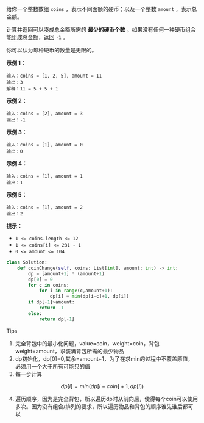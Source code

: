 给你一个整数数组 `coins` ，表示不同面额的硬币；以及一个整数 `amount` ，表示总金额。

计算并返回可以凑成总金额所需的 **最少的硬币个数** 。如果没有任何一种硬币组合能组成总金额，返回 `-1` 。

你可以认为每种硬币的数量是无限的。

 

**示例 1：**

```
输入：coins = [1, 2, 5], amount = 11
输出：3 
解释：11 = 5 + 5 + 1
```

**示例 2：**

```
输入：coins = [2], amount = 3
输出：-1
```

**示例 3：**

```
输入：coins = [1], amount = 0
输出：0
```

**示例 4：**

```
输入：coins = [1], amount = 1
输出：1
```

**示例 5：**

```
输入：coins = [1], amount = 2
输出：2
```

 

**提示：**

- `1 <= coins.length <= 12`
- `1 <= coins[i] <= 231 - 1`
- `0 <= amount <= 104`

```python
class Solution:
    def coinChange(self, coins: List[int], amount: int) -> int:
        dp = [amount+1] * (amount+1)
        dp[0] = 0
        for c in coins:
            for i in range(c,amount+1): 
                dp[i] = min(dp[i-c]+1, dp[i])
        if dp[-1]>amount:
            return -1 
        else:
            return dp[-1]
```



Tips

1. 完全背包中的最小化问题，value=coin，weight=coin，背包weight=amount，求装满背包所需的最少物品
2. dp初始化，dp[0]=0,其余=amount+1，为了在求min的过程中不覆盖原值，必须用一个大于所有可能只的值
3. 每一步计算

$$
dp[i] = min(dp[i-coin]+1, dp[i])
$$

4. 遍历顺序，因为是完全背包，所以遍历dp时从前向后，使得每个coin可以使用多次。因为没有组合/排列的要求，所以遍历物品和背包的顺序谁先谁后都可以